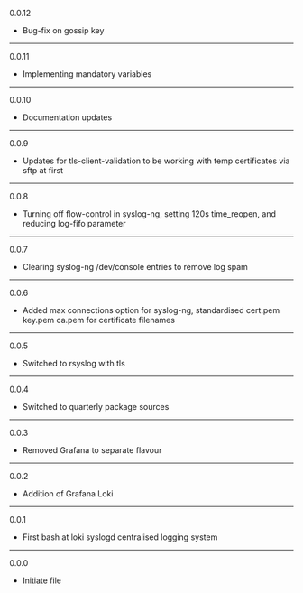 0.0.12

* Bug-fix on gossip key

---

0.0.11

* Implementing mandatory variables

---

0.0.10

* Documentation updates

---

0.0.9

* Updates for tls-client-validation to be working with temp certificates via sftp at first

---

0.0.8

* Turning off flow-control in syslog-ng, setting 120s time_reopen, and reducing log-fifo parameter

---

0.0.7

* Clearing syslog-ng /dev/console entries to remove log spam

---

0.0.6

* Added max connections option for syslog-ng, standardised cert.pem key.pem ca.pem for certificate filenames

---

0.0.5

* Switched to rsyslog with tls

---

0.0.4

* Switched to quarterly package sources

---

0.0.3

* Removed Grafana to separate flavour

---

0.0.2

* Addition of Grafana Loki

---

0.0.1

* First bash at loki syslogd centralised logging system

---

0.0.0

* Initiate file

